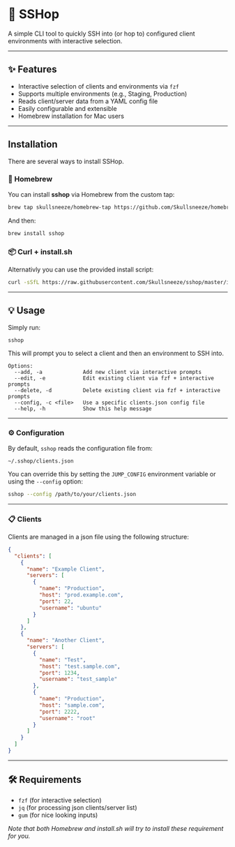 # 🐇 SSHop

A simple CLI tool to quickly SSH into (or hop to) configured client environments with interactive selection.

---

## ✨ Features

- Interactive selection of clients and environments via `fzf`
- Supports multiple environments (e.g., Staging, Production)
- Reads client/server data from a YAML config file
- Easily configurable and extensible
- Homebrew installation for Mac users

---

## Installation

There are several ways to install SSHop.

### 🍎 Homebrew

You can install **sshop** via Homebrew from the custom tap:

```sh
brew tap skullsneeze/homebrew-tap https://github.com/Skullsneeze/homebrew-tools.git

```

And then:

```sh
brew install sshop
```

### 📦 Curl + install.sh

Alternativly you can use the provided install script:

```sh
curl -sSfL https://raw.githubusercontent.com/Skullsneeze/sshop/master/install.sh | bash
```

---

## 💡 Usage

Simply run:

```sh
sshop
```

This will prompt you to select a client and then an environment to SSH into.

```
Options:
  --add, -a             Add new client via interactive prompts
  --edit, -e            Edit existing client via fzf + interactive prompts
  --delete, -d          Delete existing client via fzf + interactive prompts
  --config, -c <file>   Use a specific clients.json config file
  --help, -h            Show this help message
```

---

### ⚙️ Configuration

By default, `sshop` reads the configuration file from:

```
~/.sshop/clients.json
```

You can override this by setting the `JUMP_CONFIG` environment variable or using the `--config` option:

```sh
sshop --config /path/to/your/clients.json
```

---

### 📋 Clients

Clients are managed in a json file using the following structure:

```json
{
  "clients": [
    {
      "name": "Example Client",
      "servers": [
        {
          "name": "Production",
          "host": "prod.example.com",
          "port": 22,
          "username": "ubuntu"
        }
      ]
    },
    {
      "name": "Another Client",
      "servers": [
        {
          "name": "Test",
          "host": "test.sample.com",
          "port": 1234,
          "username": "test_sample"
        },
        {
          "name": "Production",
          "host": "sample.com",
          "port": 2222,
          "username": "root"
        }
      ]
    }
  ]
}
```

---

## 🛠️ Requirements

- `fzf` (for interactive selection)
- `jq` (for processing json clients/server list)
- `gum` (for nice looking inputs)

_Note that both Homebrew and install.sh will try to install these requirement for you._
